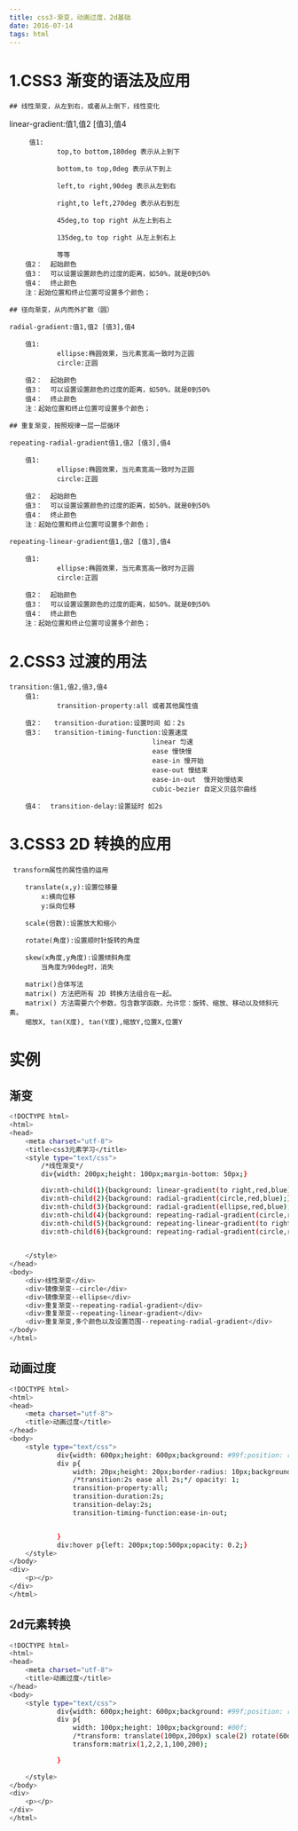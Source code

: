 ```yaml
---
title: css3-渐变，动画过度，2d基础
date: 2016-07-14
tags: html
---
```


# 1.CSS3 渐变的语法及应用

	## 线性渐变，从左到右，或者从上倒下，线性变化

   linear-gradient:值1,值2 [值3],值4

	     值1:
	     		top,to bottom,180deg 表示从上到下

	     		bottom,to top,0deg 表示从下到上

	     		left,to right,90deg 表示从左到右

	     		right,to left,270deg 表示从右到左

	     		45deg,to top right 从左上到右上

	     		135deg,to top right 从左上到右上

	     		等等
		值2：  起始颜色
		值3：  可以设置设置颜色的过度的距离，如50%，就是0到50%
		值4：  终止颜色
		注：起始位置和终止位置可设置多个颜色；

	## 径向渐变，从内而外扩散（圆）

	radial-gradient:值1,值2 [值3],值4

	    值1:
	     		ellipse:椭圆效果，当元素宽高一致时为正圆
	     		circle:正圆

		值2：  起始颜色
		值3：  可以设置设置颜色的过度的距离，如50%，就是0到50%
		值4：  终止颜色
		注：起始位置和终止位置可设置多个颜色；

	## 重复渐变，按照规律一层一层循环

	repeating-radial-gradient值1,值2 [值3],值4

	    值1:
	     		ellipse:椭圆效果，当元素宽高一致时为正圆
	     		circle:正圆

		值2：  起始颜色
		值3：  可以设置设置颜色的过度的距离，如50%，就是0到50%
		值4：  终止颜色
		注：起始位置和终止位置可设置多个颜色；

	repeating-linear-gradient值1,值2 [值3],值4

	    值1:
	     		ellipse:椭圆效果，当元素宽高一致时为正圆
	     		circle:正圆

		值2：  起始颜色
		值3：  可以设置设置颜色的过度的距离，如50%，就是0到50%
		值4：  终止颜色
		注：起始位置和终止位置可设置多个颜色；

# 2.CSS3 过渡的用法

	transition:值1,值2,值3,值4
		值1:
				transition-property:all 或者其他属性值

		值2：   transition-duration:设置时间 如：2s
		值3：   transition-timing-function:设置速度
										linear 匀速	
										ease 慢快慢
										ease-in 慢开始	
										ease-out 慢结束
										ease-in-out  慢开始慢结束
										cubic-bezier 自定义贝兹尔曲线

		值4：  transition-delay:设置延时 如2s


# 3.CSS3 2D 转换的应用

     transform属性的属性值的运用

    	translate(x,y):设置位移量
    		x:横向位移
			y:纵向位移

		scale(倍数):设置放大和缩小

		rotate(角度):设置顺时针旋转的角度

		skew(x角度,y角度):设置倾斜角度
			当角度为90deg时，消失

		matrix()合体写法
		matrix() 方法把所有 2D 转换方法组合在一起。
		matrix() 方法需要六个参数，包含数学函数，允许您：旋转、缩放、移动以及倾斜元素。
		缩放X, tan(X度), tan(Y度),缩放Y,位置X,位置Y

# 实例

## 渐变

``` bash
<!DOCTYPE html>
<html>
<head>
	<meta charset="utf-8">
	<title>css3元素学习</title>
	<style type="text/css">
		/*线性渐变*/
        div{width: 200px;height: 100px;margin-bottom: 50px;}

        div:nth-child(1){background: linear-gradient(to right,red,blue);}
        div:nth-child(2){background: radial-gradient(circle,red,blue);}
        div:nth-child(3){background: radial-gradient(ellipse,red,blue);}
        div:nth-child(4){background: repeating-radial-gradient(circle,red,blue);height: 200px;}
        div:nth-child(5){background: repeating-linear-gradient(to right,red,blue);}
        div:nth-child(6){background: repeating-radial-gradient(circle,red 20%,blue 40%,green 40%);}

	
	</style>
</head>
<body>
	<div>线性渐变</div>
	<div>镜像渐变--circle</div>
	<div>镜像渐变--ellipse</div>
	<div>重复渐变--repeating-radial-gradient</div>
	<div>重复渐变--repeating-linear-gradient</div>
	<div>重复渐变,多个颜色以及设置范围--repeating-radial-gradient</div>
</body>
</html>
```

## 动画过度

``` bash
<!DOCTYPE html>
<html>
<head>
	<meta charset="utf-8">
	<title>动画过度</title>
</head>
<body>
	<style type="text/css">
		    div{width: 600px;height: 600px;background: #99f;position: relative;}
		    div p{
		    	width: 20px;height: 20px;border-radius: 10px;background: #f99;position: absolute;left: 0;top:0;
		    	/*transition:2s ease all 2s;*/ opacity: 1;
		    	transition-property:all;
		    	transition-duration:2s;
		    	transition-delay:2s;
		    	transition-timing-function:ease-in-out;


		    }
		    div:hover p{left: 200px;top:500px;opacity: 0.2;}
	</style>
</body>
<div>
	<p></p>
</div>
</html>
```

## 2d元素转换
  

``` bash
<!DOCTYPE html>
<html>
<head>
	<meta charset="utf-8">
	<title>动画过度</title>
</head>
<body>
	<style type="text/css">
		    div{width: 600px;height: 600px;background: #99f;position: relative;}
		    div p{
		    	width: 100px;height: 100px;background: #00f;
                /*transform: translate(100px,200px) scale(2) rotate(60deg) skew(20deg) ;*/
                transform:matrix(1,2,2,1,100,200);

		    }
		  
	</style>
</body>
<div>
	<p></p>
</div>
</html>
```










